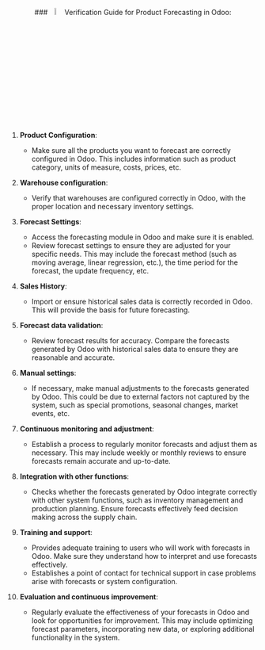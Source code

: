 
<center>

###<img src='forencasting.png' width='6%' heigth='6%'>  Verification Guide for Product Forecasting in Odoo:

</center>

1. **Product Configuration**:
    - Make sure all the products you want to forecast are correctly configured in Odoo. This includes information such as product category, units of measure, costs, prices, etc.

2. **Warehouse configuration**:
    - Verify that warehouses are configured correctly in Odoo, with the proper location and necessary inventory settings.

3. **Forecast Settings**:
    - Access the forecasting module in Odoo and make sure it is enabled.
    - Review forecast settings to ensure they are adjusted for your specific needs. This may include the forecast method (such as moving average, linear regression, etc.), the time period for the forecast, the update frequency, etc.

4. **Sales History**:
    - Import or ensure historical sales data is correctly recorded in Odoo. This will provide the basis for future forecasting.

5. **Forecast data validation**:
    - Review forecast results for accuracy. Compare the forecasts generated by Odoo with historical sales data to ensure they are reasonable and accurate.

6. **Manual settings**:
    - If necessary, make manual adjustments to the forecasts generated by Odoo. This could be due to external factors not captured by the system, such as special promotions, seasonal changes, market events, etc.

7. **Continuous monitoring and adjustment**:
    - Establish a process to regularly monitor forecasts and adjust them as necessary. This may include weekly or monthly reviews to ensure forecasts remain accurate and up-to-date.

8. **Integration with other functions**:
    - Checks whether the forecasts generated by Odoo integrate correctly with other system functions, such as inventory management and production planning. Ensure forecasts effectively feed decision making across the supply chain.

9. **Training and support**:
    - Provides adequate training to users who will work with forecasts in Odoo. Make sure they understand how to interpret and use forecasts effectively.
    - Establishes a point of contact for technical support in case problems arise with forecasts or system configuration.

10. **Evaluation and continuous improvement**:
     - Regularly evaluate the effectiveness of your forecasts in Odoo and look for opportunities for improvement. This may include optimizing forecast parameters, incorporating new data, or exploring additional functionality in the system.

<style>
        
        .md-copyright{
            display: none;
        }
        h1{
            display: none;
          }
        .md-footer{
                  background-color:#526cfe;
                  height: 40px; /* Cambiar a la altura deseada */
                  line-height: 40px;                 
                }
        
    </style>
